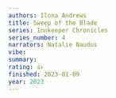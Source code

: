 ```yaml
---
authors: Ilona Andrews
title: Sweep of the Blade
series: Innkeeper Chronicles
series_number: 4
narrators: Natalie Naudus
vibe:
summary:
rating: 👍
finished: 2023-01-09
year: 2023
---
```

